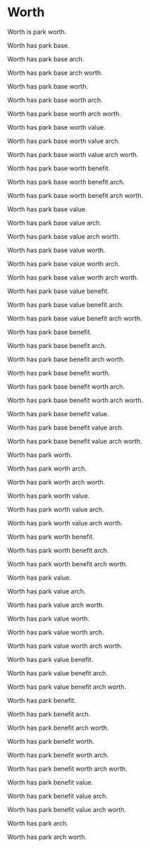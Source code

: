 # Worth

Worth is park worth.

Worth has park base.

Worth has park base arch.

Worth has park base arch worth.

Worth has park base worth.

Worth has park base worth arch.

Worth has park base worth arch worth.

Worth has park base worth value.

Worth has park base worth value arch.

Worth has park base worth value arch worth.

Worth has park base worth benefit.

Worth has park base worth benefit arch.

Worth has park base worth benefit arch worth.

Worth has park base value.

Worth has park base value arch.

Worth has park base value arch worth.

Worth has park base value worth.

Worth has park base value worth arch.

Worth has park base value worth arch worth.

Worth has park base value benefit.

Worth has park base value benefit arch.

Worth has park base value benefit arch worth.

Worth has park base benefit.

Worth has park base benefit arch.

Worth has park base benefit arch worth.

Worth has park base benefit worth.

Worth has park base benefit worth arch.

Worth has park base benefit worth arch worth.

Worth has park base benefit value.

Worth has park base benefit value arch.

Worth has park base benefit value arch worth.

Worth has park worth.

Worth has park worth arch.

Worth has park worth arch worth.

Worth has park worth value.

Worth has park worth value arch.

Worth has park worth value arch worth.

Worth has park worth benefit.

Worth has park worth benefit arch.

Worth has park worth benefit arch worth.

Worth has park value.

Worth has park value arch.

Worth has park value arch worth.

Worth has park value worth.

Worth has park value worth arch.

Worth has park value worth arch worth.

Worth has park value benefit.

Worth has park value benefit arch.

Worth has park value benefit arch worth.

Worth has park benefit.

Worth has park benefit arch.

Worth has park benefit arch worth.

Worth has park benefit worth.

Worth has park benefit worth arch.

Worth has park benefit worth arch worth.

Worth has park benefit value.

Worth has park benefit value arch.

Worth has park benefit value arch worth.

Worth has park arch.

Worth has park arch worth.